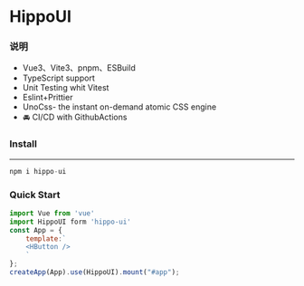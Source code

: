 # HippoUI
### 说明
- Vue3、Vite3、pnpm、ESBuild
- TypeScript support
- Unit Testing whit Vitest
- Eslint+Prittier
- UnoCss- the instant on-demand atomic CSS engine
- 🚘 CI/CD with GithubActions

### Install
---
```js
npm i hippo-ui
```

### Quick Start
```js
import Vue from 'vue'
import HippoUI form 'hippo-ui'
const App = {
    template:`
    <HButton />
    `
};
createApp(App).use(HippoUI).mount("#app");

```